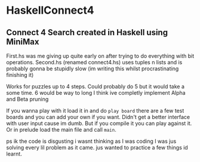 # HaskellConnect4
## Connect 4 Search created in Haskell using MiniMax

First.hs was me giving up quite early on after trying to do everything with bit operations.
Second.hs (renamed connect4.hs) uses tuples n lists and is probably gonna be stupidly slow (im writing this whilst procrastinating finishing it)

Works for puzzles up to 4 steps. Could probably do 5 but it would take a some time. 6 would be way to long
I think ive completly implement Alpha and Beta pruning

If you wanna play with it load it in and do `play board` there are a few test boards and you can add your own if you want.
Didn't get a better interface with user input cause im dumb. But if you compile it you can play against it. Or in prelude load the main file and call `main`.

ps ik the code is disgusting i wasnt thinking as I was coding I was jus solving every lil problem as it came. jus wanted to practice a few things id learnt.